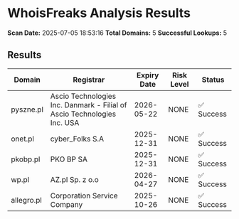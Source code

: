 # WhoisFreaks Analysis Results

**Scan Date:** 2025-07-05 18:53:16
**Total Domains:** 5
**Successful Lookups:** 5

## Results

| Domain | Registrar | Expiry Date | Risk Level | Status |
|--------|-----------|-------------|------------|--------|
| pyszne.pl | Ascio Technologies Inc. Danmark - Filial of Ascio Technologies Inc. USA | 2026-05-22 | NONE | ✅ Success |
| onet.pl | cyber_Folks S.A | 2025-12-31 | NONE | ✅ Success |
| pkobp.pl | PKO BP SA | 2025-12-31 | NONE | ✅ Success |
| wp.pl | AZ.pl Sp. z o.o | 2026-04-27 | NONE | ✅ Success |
| allegro.pl | Corporation Service Company | 2025-10-26 | NONE | ✅ Success |
